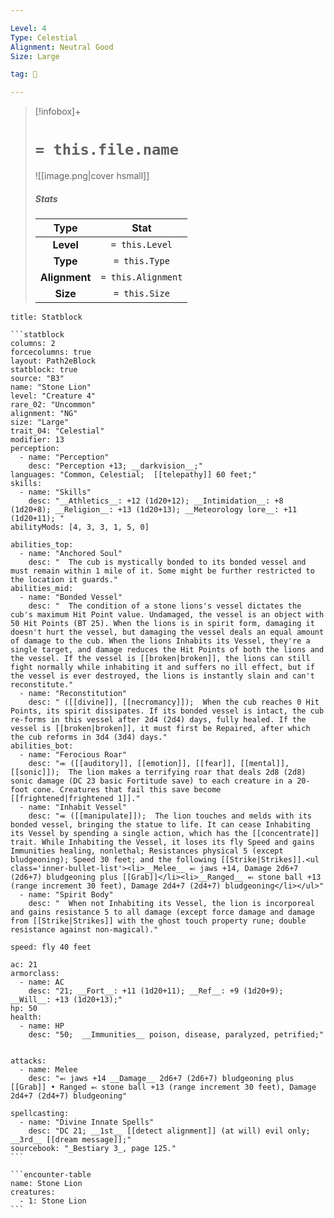 ```yaml
---

Level: 4
Type: Celestial
Alignment: Neutral Good
Size: Large

tag: 👹

---
```


> [!infobox]+
> #  `= this.file.name`
> ![[image.png|cover hsmall]]
> ##### Stats
> Type | Stat |
> :---:|:---:|
> **Level** | `= this.Level` |
> **Type** | `= this.Type` |
> **Alignment** | `= this.Alignment` |
> **Size** | `= this.Size` |



````ad-info
title: Statblock

```statblock
columns: 2
forcecolumns: true
layout: Path2eBlock
statblock: true
source: "B3"
name: "Stone Lion"
level: "Creature 4"
rare_02: "Uncommon"
alignment: "NG"
size: "Large"
trait_04: "Celestial"
modifier: 13
perception:
  - name: "Perception"
    desc: "Perception +13; __darkvision__;"
languages: "Common, Celestial;  [[telepathy]] 60 feet;"
skills:
  - name: "Skills"
    desc: "__Athletics__: +12 (1d20+12); __Intimidation__: +8 (1d20+8); __Religion__: +13 (1d20+13); __Meteorology lore__: +11 (1d20+11); "
abilityMods: [4, 3, 3, 1, 5, 0]

abilities_top:
  - name: "Anchored Soul"
    desc: "  The cub is mystically bonded to its bonded vessel and must remain within 1 mile of it. Some might be further restricted to the location it guards."
abilities_mid:
  - name: "Bonded Vessel"
    desc: "  The condition of a stone lions's vessel dictates the cub's maximum Hit Point value. Undamaged, the vessel is an object with 50 Hit Points (BT 25). When the lions is in spirit form, damaging it doesn't hurt the vessel, but damaging the vessel deals an equal amount of damage to the cub. When the lions Inhabits its Vessel, they're a single target, and damage reduces the Hit Points of both the lions and the vessel. If the vessel is [[broken|broken]], the lions can still fight normally while inhabiting it and suffers no ill effect, but if the vessel is ever destroyed, the lions is instantly slain and can't reconstitute."
  - name: "Reconstitution"
    desc: " ([[divine]], [[necromancy]]);  When the cub reaches 0 Hit Points, its spirit dissipates. If its bonded vessel is intact, the cub re-forms in this vessel after 2d4 (2d4) days, fully healed. If the vessel is [[broken|broken]], it must first be Repaired, after which the cub reforms in 3d4 (3d4) days."
abilities_bot:
  - name: "Ferocious Roar"
    desc: "⬺ ([[auditory]], [[emotion]], [[fear]], [[mental]], [[sonic]]);  The lion makes a terrifying roar that deals 2d8 (2d8) sonic damage (DC 23 basic Fortitude save) to each creature in a 20-foot cone. Creatures that fail this save become [[frightened|frightened 1]]."
  - name: "Inhabit Vessel"
    desc: "⬺ ([[manipulate]]);  The lion touches and melds with its bonded vessel, bringing the statue to life. It can cease Inhabiting its Vessel by spending a single action, which has the [[concentrate]] trait. While Inhabiting the Vessel, it loses its fly Speed and gains Immunities healing, nonlethal; Resistances physical 5 (except bludgeoning); Speed 30 feet; and the following [[Strike|Strikes]].<ul class='inner-bullet-list'><li>__Melee__ ⬻ jaws +14, Damage 2d6+7 (2d6+7) bludgeoning plus [[Grab]]</li><li>__Ranged__ ⬻ stone ball +13 (range increment 30 feet), Damage 2d4+7 (2d4+7) bludgeoning</li></ul>"
  - name: "Spirit Body"
    desc: "  When not Inhabiting its Vessel, the lion is incorporeal and gains resistance 5 to all damage (except force damage and damage from [[Strike|Strikes]] with the ghost touch property rune; double resistance against non-magical)."

speed: fly 40 feet

ac: 21
armorclass:
  - name: AC
    desc: "21; __Fort__: +11 (1d20+11); __Ref__: +9 (1d20+9); __Will__: +13 (1d20+13);"
hp: 50
health:
  - name: HP
    desc: "50;  __Immunities__ poison, disease, paralyzed, petrified;"


attacks:
  - name: Melee
    desc: "⬻ jaws +14 __Damage__ 2d6+7 (2d6+7) bludgeoning plus [[Grab]] • Ranged ⬻ stone ball +13 (range increment 30 feet), Damage 2d4+7 (2d4+7) bludgeoning"

spellcasting:
  - name: "Divine Innate Spells"
    desc: "DC 21; __1st__ [[detect alignment]] (at will) evil only; __3rd__ [[dream message]];"
sourcebook: "_Bestiary 3_, page 125."
```

```encounter-table
name: Stone Lion
creatures:
  - 1: Stone Lion
```

````


